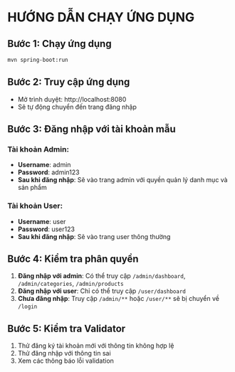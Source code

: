 # HƯỚNG DẪN CHẠY ỨNG DỤNG

## Bước 1: Chạy ứng dụng
```bash
mvn spring-boot:run
```

## Bước 2: Truy cập ứng dụng
- Mở trình duyệt: http://localhost:8080
- Sẽ tự động chuyển đến trang đăng nhập

## Bước 3: Đăng nhập với tài khoản mẫu

### Tài khoản Admin:
- **Username**: admin
- **Password**: admin123
- **Sau khi đăng nhập**: Sẽ vào trang admin với quyền quản lý danh mục và sản phẩm

### Tài khoản User:
- **Username**: user  
- **Password**: user123
- **Sau khi đăng nhập**: Sẽ vào trang user thông thường

## Bước 4: Kiểm tra phân quyền
1. **Đăng nhập với admin**: Có thể truy cập `/admin/dashboard`, `/admin/categories`, `/admin/products`
2. **Đăng nhập với user**: Chỉ có thể truy cập `/user/dashboard`
3. **Chưa đăng nhập**: Truy cập `/admin/**` hoặc `/user/**` sẽ bị chuyển về `/login`

## Bước 5: Kiểm tra Validator
1. Thử đăng ký tài khoản mới với thông tin không hợp lệ
2. Thử đăng nhập với thông tin sai
3. Xem các thông báo lỗi validation
